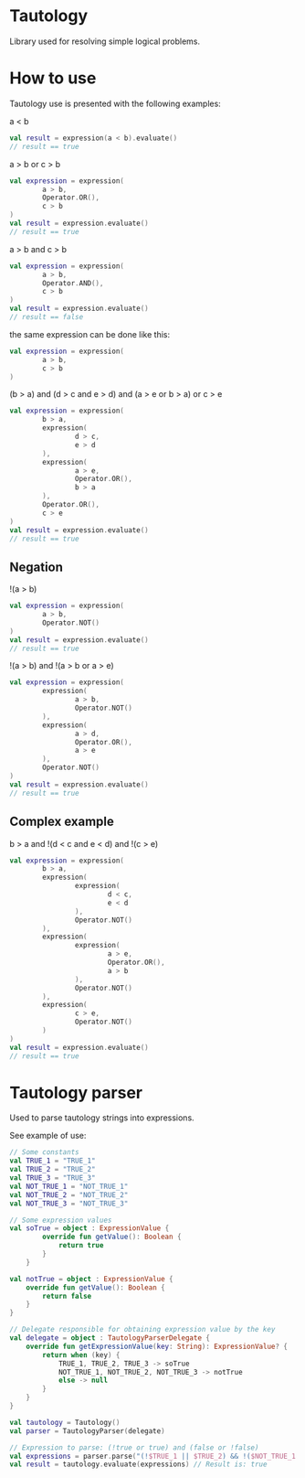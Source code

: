 # Tautology
Library used for resolving simple logical problems.

# How to use
Tautology use is presented with the following examples:

a < b
```kotlin
val result = expression(a < b).evaluate()
// result == true
```

a > b or c > b
```kotlin
val expression = expression(
        a > b,
        Operator.OR(),
        c > b
)
val result = expression.evaluate()
// result == true
```

a > b and c > b
```kotlin
val expression = expression(
        a > b,
        Operator.AND(),
        c > b
)
val result = expression.evaluate()
// result == false
```

the same expression can be done like this:
```kotlin
val expression = expression(
        a > b,
        c > b
)
```

(b > a) and (d > c and e > d) and (a > e or b > a) or c > e
```kotlin
val expression = expression(
        b > a,
        expression(
                d > c,
                e > d
        ),
        expression(
                a > e,
                Operator.OR(),
                b > a
        ),
        Operator.OR(),
        c > e
)
val result = expression.evaluate()
// result == true
```

## Negation
!(a > b)
```kotlin
val expression = expression(
        a > b,
        Operator.NOT()
)
val result = expression.evaluate()
// result == true
```

!(a > b) and !(a > b or a > e)
```kotlin
val expression = expression(
        expression(
                a > b,
                Operator.NOT()
        ),
        expression(
                a > d,
                Operator.OR(),
                a > e
        ),
        Operator.NOT()
)
val result = expression.evaluate()
// result == true
```

## Complex example
b > a and !(d < c and e < d) and !(c > e)
```kotlin
val expression = expression(
        b > a,
        expression(
                expression(
                        d < c,
                        e < d
                ),
                Operator.NOT()
        ),
        expression(
                expression(
                        a > e,
                        Operator.OR(),
                        a > b
                ),
                Operator.NOT()
        ),
        expression(
                c > e,
                Operator.NOT()
        )
)
val result = expression.evaluate()
// result == true
```

# Tautology parser
Used to parse tautology strings into expressions.

See example of use:
```kotlin
// Some constants
val TRUE_1 = "TRUE_1"
val TRUE_2 = "TRUE_2"
val TRUE_3 = "TRUE_3"
val NOT_TRUE_1 = "NOT_TRUE_1"
val NOT_TRUE_2 = "NOT_TRUE_2"
val NOT_TRUE_3 = "NOT_TRUE_3"

// Some expression values
val soTrue = object : ExpressionValue {
        override fun getValue(): Boolean {
            return true
        }
    }

val notTrue = object : ExpressionValue {
    override fun getValue(): Boolean {
        return false
    }
}

// Delegate responsible for obtaining expression value by the key
val delegate = object : TautologyParserDelegate {
    override fun getExpressionValue(key: String): ExpressionValue? {
        return when (key) {
            TRUE_1, TRUE_2, TRUE_3 -> soTrue
            NOT_TRUE_1, NOT_TRUE_2, NOT_TRUE_3 -> notTrue
            else -> null
        }
    }
}

val tautology = Tautology()
val parser = TautologyParser(delegate)

// Expression to parse: (!true or true) and (false or !false)
val expressions = parser.parse("(!$TRUE_1 || $TRUE_2) && !($NOT_TRUE_1 || $NOT_TRUE_2)")
val result = tautology.evaluate(expressions) // Result is: true
```